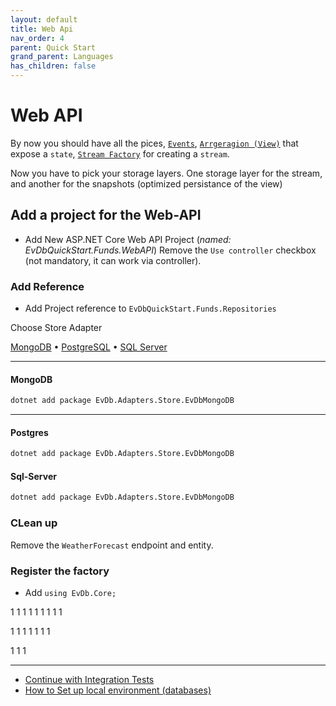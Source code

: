 ```yaml
---
layout: default
title: Web Api
nav_order: 4
parent: Quick Start
grand_parent: Languages
has_children: false
---
```


# Web API

By now you should have all the pices, [`Events`](events), [`Arrgeragion (View)`](aggregate) that expose a `state`, [`Stream Factory`](stream-factory) for creating a `stream`.

Now you have to pick your storage layers.
One storage layer for the stream, and another for the snapshots (optimized persistance of the view)

## Add a project for the Web-API

- Add New ASP.NET Core Web API Project (_named: EvDbQuickStart.Funds.WebAPI_)
  Remove the `Use controller` checkbox (not mandatory, it can work via controller).

### Add Reference

- Add Project reference to `EvDbQuickStart.Funds.Repositories`

Choose Store Adapter

[MongoDB](#mongodb) • [PostgreSQL](#postgres) • [SQL Server](#sql-server)

---

#### MongoDB

```bash
dotnet add package EvDb.Adapters.Store.EvDbMongoDB
```

---

#### Postgres

```bash
dotnet add package EvDb.Adapters.Store.EvDbMongoDB
```

#### Sql-Server

```bash
dotnet add package EvDb.Adapters.Store.EvDbMongoDB
```

### CLean up

Remove the `WeatherForecast` endpoint and entity.

### Register the factory

- Add `using EvDb.Core;`

1
1
1
1
1
1
1
1
1

1
1
1
1
1
1
1

1
1
1

---

- [Continue with Integration Tests](tests)
- [How to Set up local environment (databases)](docker-compose-dbs)
